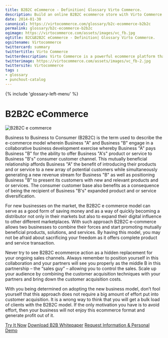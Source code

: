 ```yaml
---
title: B2B2C eCommerce - Definition| Glossary Virto Commerce.
description: Build an online B2B2C ecommerce store with Virto Commerce ASP.NET shopping cart software. Benefit from an open source shopping cart software that has every feature you need.
date: 2014-01-30
canonical: https://virtocommerce.com/glossary/b2c-ecommerce-b2b2c
permalink: glossary/b2c-ecommerce-b2b2c
ogimage: https://virtocommerce.com/assets/images/vc_fb.jpg
ogtitle: B2C&B2B2C eCommerce - Definition| Glossary Virto Commerce.
ogsitename: Virtocommerce
twittercard: summary
twittertitle: Virto Commerce
twitterdescription: Virto Commerce is a powerful ecommerce platform that includes everything you need to create an online store and sell online. Try it free with Free Community License
twitterimage: https://virtocommerce.com/assets/images/vc_fb-2.jpg
twittersite: Virtocommerce
tags : 
- glossary
- punchout-catalog
---
```

<div class="business-features clearfix __responsive">
	{% include 'glossary-left-menu' %}
	<div class="business-cnt">
		<div class="head __cart">
			<h1 class="title">B2B2C eCommerce</h1>
		</div>
        <img alt="B2B2C e commerce" src="assets/images/b2b2c.jpg"></img>
		<div class="text">
			<p>Business to Business to Consumer (B2B2C) is the term used to describe the e-commerce model wherein Business "A" and Business "B" engage in a collaborative business development exercise whereby Business "A" pays Business "B" for the ability to offer Business "A's" product or service to Business "B's" consumer customer channel.  This mutually beneficial relationship affords Business "A" the benefit of introducing their products and or service to a new array of potential customers while simultaneously generating a new revenue stream for Business "B" as well as positioning Business "B" to present its customers with new and relevant products and or services.  The consumer customer base also benefits as a consequence of being the recipient of Business "B's" expanded product and or service diversification.</p>
			<p>For new businesses on the market, the B2B2C e commerce model can serve as a good form of saving money and as a way of quickly becoming a distributor not only in their markets but also to expand their digital influence to other different marketplaces. With such approach B2B2C e-commerce allows two businesses to combine their forces and start promoting mutually beneficial products, solutions, and services. By having this model, you may not be afraid about sacrificing your freedom as it offers complete product and service transaction.</p>
			<p>Never try to see B2B2C ecommerce action as a hidden replacement for your ongoing sales channels. Always remember to position yourself in this collaboration and your partners will see you properly as the middle B in this partnership – the “sales guy” – allowing you to control the sales. Scale up your audience by combining the customer acquisition techniques with your partners and bring down the customer acquisition costs. </p>
			<p>With you being determined on adopting the new business model, don’t fool yourself that this approach does not require a big amount of effort put into customer acquisition. It is a wrong way to think that you will get a bulk load of clients with the B2B2C model. If the only motivation you have is to avoid effort, then your business will not enjoy this ecommerce format and generate profit out of it.</p>
		</div>
		<div class="buttons">
			<a class="button fill" href="/try-now">Try It Now</a>
            <a class="button fill" href="/download-b2b-whitepaper">Download B2B Whitepaper</a>
			<a class="button fill" href="/contact-us">Request Information & Personal Demo</a>
		</div>
	</div>
</div>
